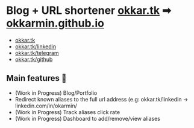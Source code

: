 # Blog + URL shortener [okkar.tk](https://okkar.tk) ➡ [okkarmin.github.io](okkarmin.github.io)

- [okkar.tk](https://okkar.tk)
- [okkar.tk/linkedin](https://okkar.tk/linkedin)
- [okkar.tk/telegram](https://okkar.tk/telegram)
- [okkar.tk/github](https://okkar.tk/github)

## Main features 🚀

- (Work in Progress) Blog/Portfolio
- Redirect known aliases to the full url address (e.g: okkar.tk/linkedin -> linkedin.com/in/okarmin/
- (Work in Progress) Track aliases click rate
- (Work in Progress) Dashboard to add/remove/view aliases
